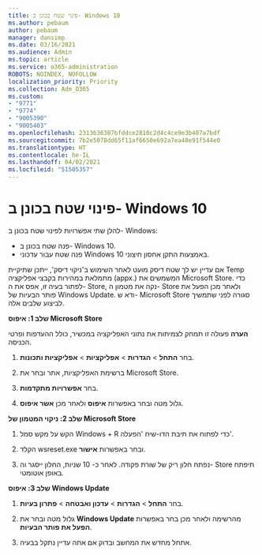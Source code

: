 ```yaml
---
title: פינוי שטח בכונן ב- Windows 10
ms.author: pebaum
author: pebaum
manager: dansimp
ms.date: 03/16/2021
ms.audience: Admin
ms.topic: article
ms.service: o365-administration
ROBOTS: NOINDEX, NOFOLLOW
localization_priority: Priority
ms.collection: Adm_O365
ms.custom:
- "9771"
- "9774"
- "9005390"
- "9005403"
ms.openlocfilehash: 2313636307bfddce2810c2d4c4ce9e3b407a7bdf
ms.sourcegitcommit: 7b2e5078dd65f11af6650e692a7ea48e91f544e0
ms.translationtype: HT
ms.contentlocale: he-IL
ms.lasthandoff: 04/02/2021
ms.locfileid: "51505357"
---
```

# <a name="free-up-drive-space-in-windows-10"></a>פינוי שטח בכונן ב- Windows 10

להלן שתי אפשרויות לפינוי שטח בכונן ב- Windows:

- פנה שטח בכונן ב- Windows 10.
- פנה שטח עבור עדכוני Windows 10 באמצעות התקן אחסון חיצוני.

אם עדיין יש לך שטח דיסק מועט לאחר השימוש ב'ניקוי דיסק', ייתכן שתיקיית Temp מתמלאת במהירות בקבצי אפליקציה (appx.) המשמשים את Microsoft Store. כדי לפתור בעיה זו, אפס את ה- Store, נקה את מטמון ה- Store ולאחר מכן הפעל את פותר הבעיות של Windows Update. ודא ש- Microsoft Store סגורה לפני שתמשיך לביצוע שלבים אלה.

**שלב 1: איפוס Microsoft Store**

**הערה** פעולה זו תמחק לצמיתות את נתוני האפליקציה במכשיר, כולל ההעדפות ופרטי הכניסה.

1. בחר **התחל** > **הגדרות** > **אפליקציות** > **אפליקציות ותכונות**.

1. ברשימת האפליקציות, אתר ובחר את Microsoft Store.

1. בחר **אפשרויות מתקדמות**.

1. גלול מטה ובחר באפשרות **איפוס** ולאחר מכן **אשר איפוס**.

**שלב 2: ניקוי המטמון של Microsoft Store**

1. הקש על מקש סמל Windows + ‏R כדי לפתוח את תיבת הדו-שיח 'הפעלה'.

1. הקלד wsreset.exe ובחר באפשרות **אישור**.

1. נפתח חלון ריק של שורת פקודה. לאחר כ- 10 שניות, החלון ייסגר וה- Store תיפתח באופן אוטומטי.

**שלב 3: איפוס Windows Update**

1. בחר **התחל** > **הגדרות** > **עדכון ואבטחה** > **פתרון בעיות**.

1. גלול מטה ובחר את **Windows Update** מהרשימה ולאחר מכן בחר באפשרות **הפעל את פותר הבעיות**.

1. אתחל מחדש את המחשב ובדוק אם אתה עדיין נתקל בבעיה.

